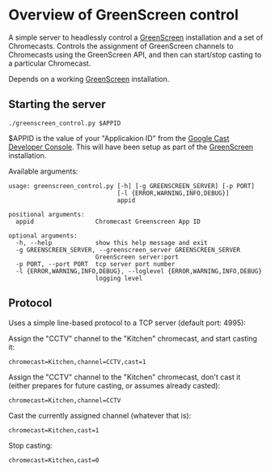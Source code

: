 # Overview of GreenScreen control

A simple server to headlessly control a [GreenScreen](http://greenscreen.io) installation and a set of Chromecasts. Controls the assignment of GreenScreen channels to Chromecasts using the GreenScreen API, and then can start/stop casting to a particular Chromecast.

Depends on a working [GreenScreen](http://greenscreen.io) installation.

## Starting the server

```
./greenscreen_control.py $APPID
```

$APPID is the value of your "Applicakion ID" from the [Google Cast Developer Console](https://cast.google.com/publish/). This will have been setup as part of the [GreenScreen](http://greenscreen.io) installation.

Available arguments:
```
usage: greenscreen_control.py [-h] [-g GREENSCREEN_SERVER] [-p PORT]
                              [-l {ERROR,WARNING,INFO,DEBUG}]
                              appid

positional arguments:
  appid                 Chromecast Greenscreen App ID

optional arguments:
  -h, --help            show this help message and exit
  -g GREENSCREEN_SERVER, --greenscreen_server GREENSCREEN_SERVER
                        GreenScreen server:port
  -p PORT, --port PORT  tcp server port number
  -l {ERROR,WARNING,INFO,DEBUG}, --loglevel {ERROR,WARNING,INFO,DEBUG}
                        logging level
```

## Protocol

Uses a simple line-based protocol to a TCP server (default port: 4995):

Assign the "CCTV" channel to the "Kitchen" chromecast, and start casting it:
```
chromecast=Kitchen,channel=CCTV,cast=1
```

Assign the "CCTV" channel to the "Kitchen" chromecast, don't cast it (either prepares for future casting, or assumes already casted):
```
chromecast=Kitchen,channel=CCTV
```

Cast the currently assigned channel (whatever that is):
```
chromecast=Kitchen,cast=1
```

Stop casting:
```
chromecast=Kitchen,cast=0
```
